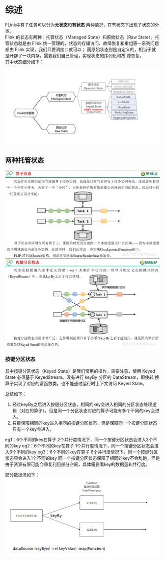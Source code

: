 # 综述
FLink中算子任务可以分为**无状态**和**有状态** 两种情况，在有状态下出现了状态的分类。  
Flink 的状态有两种：托管状态（Managed State）和原始状态（Raw State）。托管状态就是由 Flink
统一管理的，状态的存储访问、故障恢复和重组等一系列问题都由 Flink 实现，我们只要调接口就可以；
而原始状态则是自定义的，相当于就是开辟了一块内存，需要我们自己管理，实现状态的序列化和故
障恢复。  
其中状态细分如下：  

![img.png](images/EE6B372C599841919F639474AEDAF1A9.png)
## 两种托管状态
![img.png](images/C4853CB2CDA04CD38641EDAA776F04FF.png)
![img_1.png](images/1046DDF2B4E5417CBE0FE0732464DD72.png)
### 按键分区状态
其中按键分区状态（Keyed State）是我们常用的操作，需要注意，使用 Keyed State 必须基于 KeyedStream。没有进行 keyBy 分区的 DataStream，即使转
换算子实现了对应的富函数类，也不能通过运行时上下文访问 Keyed State。

总结如下：
1. 经过keyBy之后进入按键分区状态，相同的key会进入相同的分区状态处理逻辑（对应的算子）。但是同一个分区状态对应的算子可能有多个不同的key会进入。
2. 只能保障相同的key进入相同的按键分区状态，但是保障同一个按键分区状态只有一个key会进入。
 
eg1：6个不同的key在算子 2个并行度情况下，同一个按键分区状态会进入3个不同的key
eg2：6个不同的key在算子 1个并行度情况下，同一个按键分区状态会进入6个不同的key
eg3：6个不同的key在算子 6个并行度情况下，同一个按键分区状态只会进入1个不同的key
同一个按键分区状态保障了相同的key不会乱跑，但是由于资源有限可能会重复利用部分空间，具体需要看key的数据量和并行度。

部分数据流如下：
![img.png](images/85D9CED1B2534DE497D0564D96B0B81E.png)


